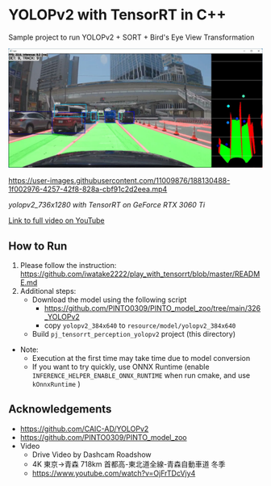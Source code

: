 # YOLOPv2 with TensorRT in C++
Sample project to run YOLOPv2 + SORT + Bird's Eye View Transformation

![00_doc/demo.jpg](00_doc/demo.jpg)


https://user-images.githubusercontent.com/11009876/188130488-1f002976-4257-42f8-828a-cbf91c2d2eea.mp4

*yolopv2_736x1280 with TensorRT on GeForce RTX 3060 Ti*

[Link to full video on YouTube](https://www.youtube.com/watch?v=VRnNNkuk_UY)

## How to Run
1. Please follow the instruction: https://github.com/iwatake2222/play_with_tensorrt/blob/master/README.md
2. Additional steps:
    - Download the model using the following script
        - https://github.com/PINTO0309/PINTO_model_zoo/tree/main/326_YOLOPv2
        - copy `yolopv2_384x640` to `resource/model/yolopv2_384x640`
    - Build `pj_tensorrt_perception_yolopv2` project (this directory)

- Note:
    - Execution at the first time may take time due to model conversion
    - If you want to try quickly, use ONNX Runtime (enable `INFERENCE_HELPER_ENABLE_ONNX_RUNTIME` when run cmake, and use `kOnnxRuntime` )

## Acknowledgements
- https://github.com/CAIC-AD/YOLOPv2
- https://github.com/PINTO0309/PINTO_model_zoo
- Video
    - Drive Video by Dashcam Roadshow
    - 4K 東京→青森 718km 首都高-東北道全線-青森自動車道 冬季
    - https://www.youtube.com/watch?v=OjFrTDcVjy4
